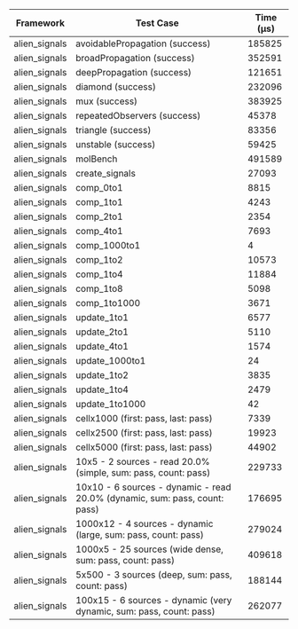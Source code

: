 | Framework | Test Case | Time (μs) |
| --- | --- | --- |
| alien_signals | avoidablePropagation (success) | 185825 |
| alien_signals | broadPropagation (success) | 352591 |
| alien_signals | deepPropagation (success) | 121651 |
| alien_signals | diamond (success) | 232096 |
| alien_signals | mux (success) | 383925 |
| alien_signals | repeatedObservers (success) | 45378 |
| alien_signals | triangle (success) | 83356 |
| alien_signals | unstable (success) | 59425 |
| alien_signals | molBench | 491589 |
| alien_signals | create_signals | 27093 |
| alien_signals | comp_0to1 | 8815 |
| alien_signals | comp_1to1 | 4243 |
| alien_signals | comp_2to1 | 2354 |
| alien_signals | comp_4to1 | 7693 |
| alien_signals | comp_1000to1 | 4 |
| alien_signals | comp_1to2 | 10573 |
| alien_signals | comp_1to4 | 11884 |
| alien_signals | comp_1to8 | 5098 |
| alien_signals | comp_1to1000 | 3671 |
| alien_signals | update_1to1 | 6577 |
| alien_signals | update_2to1 | 5110 |
| alien_signals | update_4to1 | 1574 |
| alien_signals | update_1000to1 | 24 |
| alien_signals | update_1to2 | 3835 |
| alien_signals | update_1to4 | 2479 |
| alien_signals | update_1to1000 | 42 |
| alien_signals | cellx1000 (first: pass, last: pass) | 7339 |
| alien_signals | cellx2500 (first: pass, last: pass) | 19923 |
| alien_signals | cellx5000 (first: pass, last: pass) | 44902 |
| alien_signals | 10x5 - 2 sources - read 20.0% (simple, sum: pass, count: pass) | 229733 |
| alien_signals | 10x10 - 6 sources - dynamic - read 20.0% (dynamic, sum: pass, count: pass) | 176695 |
| alien_signals | 1000x12 - 4 sources - dynamic (large, sum: pass, count: pass) | 279024 |
| alien_signals | 1000x5 - 25 sources (wide dense, sum: pass, count: pass) | 409618 |
| alien_signals | 5x500 - 3 sources (deep, sum: pass, count: pass) | 188144 |
| alien_signals | 100x15 - 6 sources - dynamic (very dynamic, sum: pass, count: pass) | 262077 |
